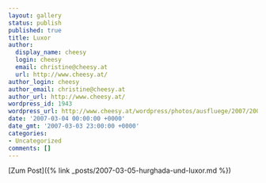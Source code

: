 ```yaml
---
layout: gallery
status: publish
published: true
title: Luxor
author:
  display_name: cheesy
  login: cheesy
  email: christine@cheesy.at
  url: http://www.cheesy.at/
author_login: cheesy
author_email: christine@cheesy.at
author_url: http://www.cheesy.at/
wordpress_id: 1943
wordpress_url: http://www.cheesy.at/wordpress/photos/ausfluege/2007/2007-03-04/
date: '2007-03-04 00:00:00 +0000'
date_gmt: '2007-03-03 23:00:00 +0000'
categories:
- Uncategorized
comments: []
---
```


[Zum Post]({% link _posts/2007-03-05-hurghada-und-luxor.md %})
<!--:-->
